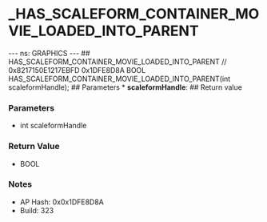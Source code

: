 # _HAS_SCALEFORM_CONTAINER_MOVIE_LOADED_INTO_PARENT

--- ns: GRAPHICS --- ## HAS_SCALEFORM_CONTAINER_MOVIE_LOADED_INTO_PARENT  // 0x8217150E1217EBFD 0x1DFE8D8A BOOL HAS_SCALEFORM_CONTAINER_MOVIE_LOADED_INTO_PARENT(int scaleformHandle);   ## Parameters * **scaleformHandle**:  ## Return value

### Parameters
* int scaleformHandle

### Return Value
* BOOL

### Notes
* AP Hash: 0x0x1DFE8D8A
* Build: 323

